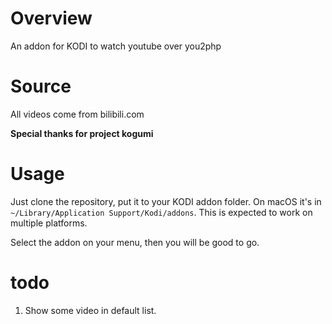 # Overview
An addon for KODI to watch youtube over you2php
# Source
All videos come from bilibili.com

__Special thanks for project kogumi__
# Usage
Just clone the repository, put it to your KODI addon folder. On macOS it's in `~/Library/Application Support/Kodi/addons`. This is expected to work on multiple platforms.

Select the addon on your menu, then you will be good to go.

# todo
1. Show some video in default list.
